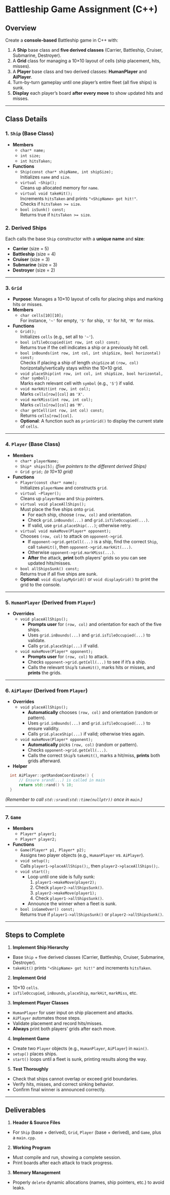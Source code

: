 # Battleship Game Assignment (C++)

## Overview
Create a **console-based** Battleship game in C++ with:
1. A **Ship** base class and **five derived classes** (Carrier, Battleship, Cruiser, Submarine, Destroyer).
2. A **Grid** class for managing a 10×10 layout of cells (ship placement, hits, misses).
3. A **Player** base class and two derived classes: **HumanPlayer** and **AiPlayer**.
4. Turn-by-turn gameplay until one player’s entire fleet (all five ships) is sunk.
5. **Display** each player’s board **after every move** to show updated hits and misses.

---

## Class Details

### 1. `Ship` (Base Class)
- **Members**
  - `char* name;`
  - `int size;`
  - `int hitsTaken;`
- **Functions**
  - `Ship(const char* shipName, int shipSize);`  
    Initializes `name` and `size`.
  - `virtual ~Ship();`  
    Cleans up allocated memory for `name`.
  - `virtual void takeHit();`  
    Increments `hitsTaken` and prints `"<ShipName> got hit!"`.  
    Checks if `hitsTaken >= size`.
  - `bool isSunk() const;`  
    Returns true if `hitsTaken >= size`.

### 2. Derived Ships
Each calls the base `Ship` constructor with a **unique name** and **size**:
- **Carrier** (size = 5)
- **Battleship** (size = 4)
- **Cruiser** (size = 3)
- **Submarine** (size = 3)
- **Destroyer** (size = 2)

---

### 3. `Grid`
- **Purpose**: Manages a 10×10 layout of cells for placing ships and marking hits or misses.
- **Members**
  - `char cells[10][10];`  
    For instance, `'~'` for empty, `'S'` for ship, `'X'` for hit, `'M'` for miss.
- **Functions**
  - `Grid();`  
    Initializes `cells` (e.g., set all to `'~'`).
  - `bool isTileOccupied(int row, int col) const;`  
    Returns true if the cell indicates a ship or a previously hit cell.
  - `bool inBounds(int row, int col, int shipSize, bool horizontal) const;`  
    Checks if placing a ship of length `shipSize` at `(row, col)` horizontally/vertically stays within the 10×10 grid.
  - `void placeShip(int row, int col, int shipSize, bool horizontal, char symbol);`  
    Marks each relevant cell with `symbol` (e.g., `'S'`) if valid.
  - `void markHit(int row, int col);`  
    Marks `cells[row][col]` as `'X'`.
  - `void markMiss(int row, int col);`  
    Marks `cells[row][col]` as `'M'`.
  - `char getCell(int row, int col) const;`  
    Returns `cells[row][col]`.
  - **Optional**: A function such as `printGrid()` to display the current state of `cells`.

---

### 4. `Player` (Base Class)
- **Members**
  - `char* playerName;`
  - `Ship* ships[5];`  *(five pointers to the different derived Ships)*
  - `Grid grid;`       *(a 10×10 grid)*
- **Functions**
  - `Player(const char* name);`  
    Initializes `playerName` and constructs `grid`.
  - `virtual ~Player();`  
    Cleans up `playerName` and `Ship` pointers.
  - `virtual void placeAllShips();`  
    Must place the five ships onto `grid`.
    - For each ship, choose `(row, col)` and orientation.
    - Check `grid.inBounds(...)` and `grid.isTileOccupied(...)`.
    - If valid, use `grid.placeShip(...)`; otherwise retry.
  - `virtual void makeMove(Player* opponent);`  
    Chooses `(row, col)` to attack on `opponent->grid`.
    - If `opponent->grid.getCell(...)` is a ship, find the correct `Ship`, call `takeHit()`, then `opponent->grid.markHit(...)`.
    - Otherwise `opponent->grid.markMiss(...)`.
    - **After** the attack, **print** both players’ grids so you can see updated hits/misses.
  - `bool allShipsSunk() const;`  
    Returns true if all five ships are sunk.
  - **Optional**: `void displayMyGrid()` or `void displayGrid()` to print the grid to the console.

---

### 5. `HumanPlayer` (Derived from `Player`)
- **Overrides**
  - `void placeAllShips();`
    - **Prompts user** for `(row, col)` and orientation for each of the five ships.
    - Uses `grid.inBounds(...)` and `grid.isTileOccupied(...)` to validate.
    - Calls `grid.placeShip(...)` if valid.
  - `void makeMove(Player* opponent);`
    - **Prompts user** for `(row, col)` to attack.
    - Checks `opponent->grid.getCell(...)` to see if it’s a ship.
    - Calls the relevant `Ship`’s `takeHit()`, marks hits or misses, and **prints** the grids.

---

### 6. `AiPlayer` (Derived from `Player`)
- **Overrides**
  - `void placeAllShips();`
    - **Automatically** chooses `(row, col)` and orientation (random or pattern).
    - Uses `grid.inBounds(...)` and `grid.isTileOccupied(...)` to ensure validity.
    - Calls `grid.placeShip(...)` if valid; otherwise tries again.
  - `void makeMove(Player* opponent);`
    - **Automatically** picks `(row, col)` (random or pattern).
    - Checks `opponent->grid.getCell(...)`.
    - Calls the correct `Ship`’s `takeHit()`, marks a hit/miss, **prints** both grids afterward.
- **Helper**
```cpp
  int AiPlayer::getRandomCoordinate() {
      // Ensure srand(...) is called in main
      return std::rand() % 10;
  }
```
*(Remember to call `std::srand(std::time(nullptr))` once in `main`.)*

---

### 7. `Game`
- **Members**
  - `Player* player1;`
  - `Player* player2;`
- **Functions**
  - `Game(Player* p1, Player* p2);`  
    Assigns two player objects (e.g., `HumanPlayer` vs. `AiPlayer`).
  - `void setup();`  
    Calls `player1->placeAllShips();`, then `player2->placeAllShips();`.
  - `void start();`
    - Loop until one side is fully sunk:
      1. `player1->makeMove(player2);`
      2. Check `player2->allShipsSunk()`.
      3. `player2->makeMove(player1);`
      4. Check `player1->allShipsSunk()`.
    - Announce the winner when a fleet is sunk.
  - `bool isGameOver() const;`  
    Returns true if `player1->allShipsSunk()` or `player2->allShipsSunk()`.

---

## Steps to Complete

1. **Implement Ship Hierarchy**
  - Base `Ship` + five derived classes (Carrier, Battleship, Cruiser, Submarine, Destroyer).
  - `takeHit()` prints `"<ShipName> got hit!"` and increments `hitsTaken`.

2. **Implement Grid**
  - 10×10 `cells`.
  - `isTileOccupied`, `inBounds`, `placeShip`, `markHit`, `markMiss`, etc.

3. **Implement Player Classes**
  - `HumanPlayer` for user input on ship placement and attacks.
  - `AiPlayer` automates those steps.
  - Validate placement and record hits/misses.
  - **Always** print both players’ grids after each move.

4. **Implement Game**
  - Create two `Player` objects (e.g., `HumanPlayer`, `AiPlayer`) in `main()`.
  - `setup()` places ships.
  - `start()` loops until a fleet is sunk, printing results along the way.

5. **Test Thoroughly**
  - Check that ships cannot overlap or exceed grid boundaries.
  - Verify hits, misses, and correct sinking behavior.
  - Confirm final winner is announced correctly.

---

## Deliverables

1. **Header & Source Files**
  - For `Ship` (base + derived), `Grid`, `Player` (base + derived), and `Game`, plus a `main.cpp`.
2. **Working Program**
  - Must compile and run, showing a complete session.
  - Print boards after each attack to track progress.
3. **Memory Management**
  - Properly `delete` dynamic allocations (names, ship pointers, etc.) to avoid leaks.